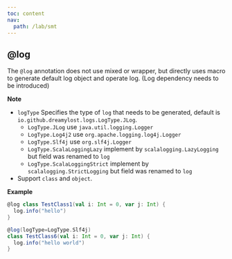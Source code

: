 ```yaml
---
toc: content
nav:
  path: /lab/smt
---
```


## @log

The `@log` annotation does not use mixed or wrapper, but directly uses macro to generate default log object and operate log. (Log dependency needs to be introduced)

**Note**

- `logType` Specifies the type of `log` that needs to be generated, default is `io.github.dreamylost.logs.LogType.JLog`.
  - `LogType.JLog` use `java.util.logging.Logger`
  - `LogType.Log4j2` use `org.apache.logging.log4j.Logger`
  - `LogType.Slf4j` use `org.slf4j.Logger`
  - `LogType.ScalaLoggingLazy` implement by `scalalogging.LazyLogging` but field was renamed to `log`
  - `LogType.ScalaLoggingStrict` implement by `scalalogging.StrictLogging` but field was renamed to `log`
- Support `class` and `object`.

**Example**

```scala
@log class TestClass1(val i: Int = 0, var j: Int) {
  log.info("hello")
}

@log(logType=LogType.Slf4j)
class TestClass6(val i: Int = 0, var j: Int) {
  log.info("hello world")
}
```
